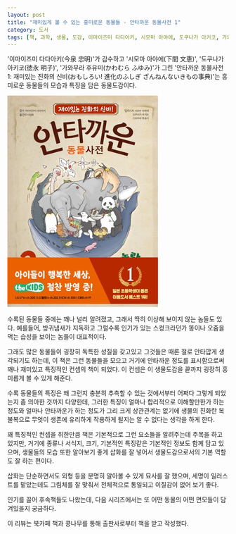 ```yaml
---
layout: post
title: "재미있게 볼 수 있는 흥미로운 동물들 - 안타까운 동물사전 1"
category: 도서
tags: [책, 과학, 생물, 도감, 이마이즈미 다다아키, 시모마 아야에, 도쿠나가 아키코, 가와무라 후유미, 이선희, 고은문화사, 북카페 책과 콩나무, 서평]
---
```


'이마이즈미 다다아키(今泉 忠明)'가 감수하고
'시모마 아야에(下間 文恵)',
'도쿠나가 아키코(徳永 明子)',
'가와무라 후유미(かわむら ふゆみ)'가 그린
'안타까운 동물사전 1: 재미있는 진화의 신비(おもしろい! 進化のふしぎ ざんねんないきもの事典)'는
흥미로운 동물들의 모습과 특징을 담은 동물도감이다.

![표지](/images/omoshiroi-shinka-no-fushigi-zannen-na-ikimono-jiten-book-h480.jpg)

수록된 동물들 중에는 꽤나 널리 알려졌고, 그래서 딱히 이상해 보이지 않는 놈들도 있다.
예를들어, 방귀냄새가 지독하고 그럴수록 인기가 있는 스컹크라던가
똥이나 오줌을 먹는 습성을 보이는 놈들이 대표적이다.

그래도 많은 동물들이 굉장히 독특한 성질을 갖고있고
그것들은 때론 절로 안타깝게 생각되기도 하는데,
이 책은 그런 동물들을 모으고 거기에 안타까운 정도를 표시함으로써
꽤나 재미있고 특징적인 컨셉의 책이 되었다.
이 컨셉은 이 생물도감을 끝까지 굉장히 흥미롭게 볼 수 있게 해준다.

수록 동물들의 특징은 왜 그런지 충분히 추측할 수 있는 것에서부터
어쩌다 그렇게 되었는지 좀 의아한 것까지 다양한데,
그러한 특징이 얼마나 합리적으로 이해할만한가 하는 정도와
얼마나 안타까운가 하는 정도가 그리 크게 상관관계는 없기에
생물의 진화란 복불복으로 무엇이 생존에 유리하게 작용하게 될지는 알 수 없다는 생각을 하게 한다.

꽤 특징적인 컨셉을 취한만큼
책은 기본적으로 그런 요소들을 알려주는데 주목을 하고 있지만,
거기에 종류나 서식지, 크기, 기본적인 특징같은 기본적인 정보도 함께 담고 있으며,
생물들의 모습 또한 알아보기 좋게 삽화를 잘 넣어서
생물도감으로서의 기본 역할도 잘 하는 편이다.

삽화는 단순하면서도 외형 등을 분명히 알아볼 수 있게 묘사를 잘 했으며,
세명이 일러스트를 맡았는데도 그림체를 잘 맞춰서 전체적으로 통일되고 이질감이 없어 보기 좋다.

인기를 끌어 후속책들도 나왔는데,
다음 시리즈에서는 또 어떤 동물의 어떤 면모들이 담겨있을지 궁금하다.



<div class="im im-info">
이 리뷰는 북카페 책과 콩나무를 통해 출판사로부터 책을 받고 작성했다.
</div>
